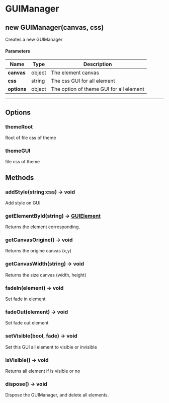 # GUIManager

## new GUIManager(canvas, css)
Creates a new GUIManager

#### Parameters
Name | Type | Description
---|---|---
**canvas** | object | The element canvas
**css** | string | The css GUI for all element
**options** | object | The option of theme GUI for all element
---

## Options

### themeRoot
Root of file css of theme

### themeGUI
file css of theme

## Methods

### addStyle(string:css) → void
Add style on GUI

### getElementById(string) → [GUIElement]()
Returns the element corresponding.

### getCanvasOrigine() → void
Returns the origine canvas (x,y)

### getCanvasWidth(string) → void
Returns the size canvas (width, height)

### fadeIn(element) → void
Set fade in element

### fadeOut(element) → void
Set fade out element

### setVisible(bool, fade) → void
Set this GUI all element to visible or invisible

### isVisible() → void
Returns all element if is visible or no

### dispose() → void
Dispose the GUIManager, and delete all elements.
